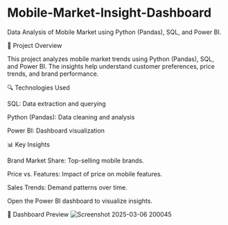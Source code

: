 # Mobile-Market-Insight-Dashboard
Data Analysis of Mobile Market using Python (Pandas), SQL, and Power BI.

📌 Project Overview

This project analyzes mobile market trends using Python (Pandas), SQL, and Power BI. The insights help understand customer preferences, price trends, and brand performance.

🔍 Technologies Used

SQL: Data extraction and querying

Python (Pandas): Data cleaning and analysis

Power BI: Dashboard visualization

📊 Key Insights

Brand Market Share: Top-selling mobile brands.

Price vs. Features: Impact of price on mobile features.

Sales Trends: Demand patterns over time.

Open the Power BI dashboard to visualize insights.

📸 Dashboard Preview
![Screenshot 2025-03-06 200045](https://github.com/user-attachments/assets/1b85335c-0178-4b32-bc40-eee11ff12bce)





